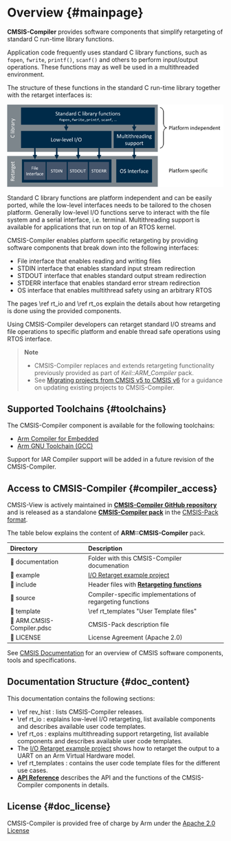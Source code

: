 # Overview {#mainpage}

**CMSIS-Compiler** provides software components that simplify retargeting of standard C run-time library functions.

Application code frequently uses standard C library functions, such as `fopen`, `fwrite`, `printf()`, `scanf()` and others to perform input/output operations. These functions may as well be used in a multithreaded environment.

The structure of these functions in the standard C run-time library together with the retarget interfaces is:

![Software Structure Overview](./images/overview.png)

Standard C library functions are platform independent and can be easily ported, while the low-level interfaces needs to be tailored to the chosen platform. Generally low-level I/O functions serve to interact with the file system and a serial interface, i.e. terminal. Multithreading support is available for applications that run on top of an RTOS kernel.

CMSIS-Compiler enables platform specific retargeting by providing software components that break down into the following interfaces:

 - File interface that enables reading and writing files
 - STDIN interface that enables standard input stream redirection
 - STDOUT interface that enables standard output stream redirection
 - STDERR interface that enables standard error stream redirection
 - OS interface that enables multithread safety using an arbitrary RTOS

The pages \ref rt_io and \ref rt_os explain the details about how retargeting is done using the provided components.

Using CMSIS-Compiler developers can retarget standard I/O streams and file operations to specific platform and enable thread safe operations using RTOS interface.

> **Note**
> - CMSIS-Compiler replaces and extends retargeting functionality previously provided as part of *Keil::ARM_Compiler* pack.
> - See [Migrating projects from CMSIS v5 to CMSIS v6](https://learn.arm.com/learning-paths/microcontrollers/project-migration-cmsis-v6) for a guidance on updating existing projects to CMSIS-Compiler.

## Supported Toolchains {#toolchains}

The CMSIS-Compiler component is available for the following toolchains:

 - [Arm Compiler for Embedded](https://developer.arm.com/Tools%20and%20Software/Arm%20Compiler%20for%20Embedded)
 - [Arm GNU Toolchain (GCC)](https://developer.arm.com/Tools%20and%20Software/GNU%20Toolchain)

Support for IAR Compiler support will be added in a future revision of the CMSIS-Compiler.

## Access to CMSIS-Compiler {#compiler_access}

CMSIS-View is actively maintained in [**CMSIS-Compiler GitHub repository**](https://github.com/ARM-software/CMSIS-Compiler) and is released as a standalone [**CMSIS-Compiler pack**](https://www.keil.arm.com/packs/cmsis-compiler-arm/versions/) in the [CMSIS-Pack format](https://open-cmsis-pack.github.io/Open-CMSIS-Pack-Spec/main/html/index.html).

The table below explains the content of **ARM::CMSIS-Compiler** pack.

 Directory                             | Description
:--------------------------------------|:------------------------------------------------------
 📂 documentation                      | Folder with this CMSIS-Compiler documenation
 📂 example                            | [I/O Retarget example project](../../example/README.md)
 📂 include                            | Header files with [**Retargeting functions**](topics.html)
 📂 source                             | Compiler-specific implementations of regargeting functions
 📂 template                           | \ref rt_templates "User Template files"
 📄 ARM.CMSIS-Compiler.pdsc            | CMSIS-Pack description file
 📄 LICENSE                            | License Agreement (Apache 2.0)

See [CMSIS Documentation](https://arm-software.github.io/CMSIS_6/) for an overview of CMSIS software components, tools and specifications.

## Documentation Structure {#doc_content}

This documentation contains the following sections:

 - \ref rev_hist : lists CMSIS-Compiler releases.
 - \ref rt_io : explains low-level I/O retargeting, list available components and describes available user code templates.
 - \ref rt_os : explains multithreading support retargeting, list available components and describes available user code templates.
 - The [I/O Retarget example project](../../example/README.md) shows how to retarget the output to a UART on an Arm Virtual Hardware model.
 - \ref rt_templates : contains the user code template files for the different use cases.
 - [**API Reference**](topics.html) describes the API and the functions of the CMSIS-Compiler components in details.



## License {#doc_license}

CMSIS-Compiler is provided free of charge by Arm under the [Apache 2.0 License](https://raw.githubusercontent.com/ARM-software/CMSIS-Compiler/main/LICENSE)
